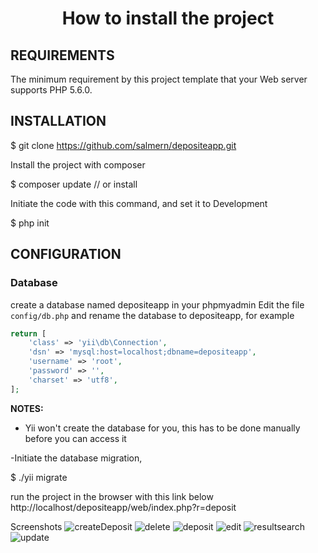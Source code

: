 <h1 align ="center"> How to install the project</h1>



REQUIREMENTS
------------

The minimum requirement by this project template that your Web server supports PHP 5.6.0.


INSTALLATION
------------
$ git clone https://github.com/salmern/depositeapp.git

Install the project with composer

$ composer update // or install

Initiate the code with this command, and set it to Development

$ php init

CONFIGURATION
-------------

### Database
create a database named depositeapp in your phpmyadmin
Edit the file `config/db.php` and rename the database to depositeapp, for example

```php
return [
    'class' => 'yii\db\Connection',
    'dsn' => 'mysql:host=localhost;dbname=depositeapp',
    'username' => 'root',
    'password' => '',
    'charset' => 'utf8',
];
```

**NOTES:**
- Yii won't create the database for you, this has to be done manually before you can access it 

-Initiate the database migration, 

$ ./yii migrate

run the project in the browser with this link below 
http://localhost/depositeapp/web/index.php?r=deposit

Screenshots
![createDeposit](https://user-images.githubusercontent.com/50671163/160287234-40b36804-9df0-4edd-b8e1-3d61b217e00a.PNG)
![delete](https://user-images.githubusercontent.com/50671163/160287239-49e47d9a-4ce2-4e40-8b38-2dc5663b7f07.PNG)
![deposit](https://user-images.githubusercontent.com/50671163/160287240-a62138c6-8e56-43ff-8dc9-03cd43537729.PNG)
![edit](https://user-images.githubusercontent.com/50671163/160287242-3496feff-4be2-484d-accd-87b0bb182afc.PNG)
![resultsearch](https://user-images.githubusercontent.com/50671163/160287244-819dfc19-d206-4e3d-ab35-caf19de734e5.PNG)
![update](https://user-images.githubusercontent.com/50671163/160287246-d347aef8-baec-4b5f-b93a-481e32c9c88d.PNG)

